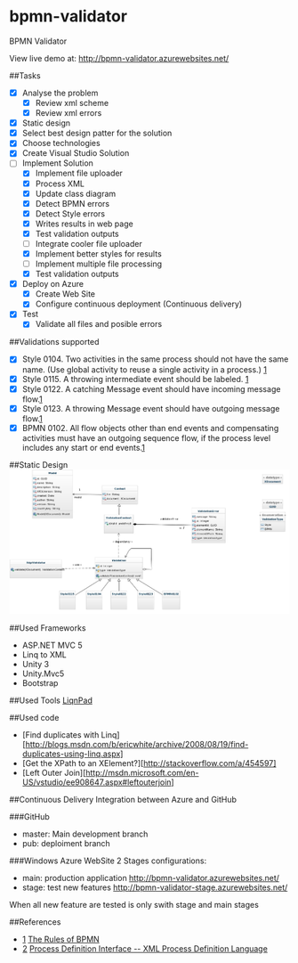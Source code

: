 bpmn-validator
==============

BPMN Validator

View live demo at: http://bpmn-validator.azurewebsites.net/

##Tasks
- [X] Analyse the problem
    - [X] Review xml scheme
    - [X] Review xml errors
- [X] Static design
- [X] Select best design patter for the solution
- [X] Choose technologies
- [X] Create Visual Studio Solution
- [ ] Implement Solution
    - [X] Implement file uploader
    - [X] Process XML
    - [X] Update class diagram
    - [X] Detect BPMN errors
    - [X] Detect Style errors
    - [X] Writes results in web page
    - [X] Test validation outputs
    - [ ] Integrate cooler file uploader
    - [X] Implement better styles for results
    - [ ] Implement multiple file processing
    - [X] Test validation outputs
- [X] Deploy on Azure
    - [X] Create Web Site
    - [X] Configure continuous deployment (Continuous delivery)
- [X] Test
    - [X] Validate all files and posible errors

##Validations supported
- [X] Style 0104.  Two activities in the same process should not have the same name.  (Use global activity to reuse a single activity in a process.) [1][1]
- [X] Style 0115.  A throwing intermediate event should be labeled. [1][1]
- [X] Style 0122.  A catching Message event should have incoming message flow.[1][1]
- [X] Style 0123.  A throwing Message event should have outgoing message flow.[1][1]
- [X] BPMN 0102.  All flow objects other than end events and compensating activities must have an outgoing sequence flow, if the process level includes any start or end events.[1][1]

##Static Design
![Class Diagram](./diagrams/uml_class_diagram.jpg)

##Used Frameworks
- ASP.NET MVC 5
- Linq to XML
- Unity 3
- Unity.Mvc5
- Bootstrap

##Used Tools
[LiqnPad](http://www.linqpad.net/)

##Used code
- [Find duplicates with Linq][http://blogs.msdn.com/b/ericwhite/archive/2008/08/19/find-duplicates-using-linq.aspx]
- [Get the XPath to an XElement?][http://stackoverflow.com/a/454597]
- [Left Outer Join][http://msdn.microsoft.com/en-US/vstudio/ee908647.aspx#leftouterjoin]

##Continuous Delivery
Integration between Azure and GitHub

###GitHub
- master: Main development branch
- pub: deploiment branch

###Windows Azure WebSite
2 Stages configurations:
- main: production application http://bpmn-validator.azurewebsites.net/ 
- stage: test new features http://bpmn-validator-stage.azurewebsites.net/

When all new feature are tested is only swith stage and main stages

##References
- [1] [The Rules of BPMN][1]
- [2] [Process Definition Interface -- XML Process Definition Language][3]

[1]:http://brsilver.com/the-rules-of-bpmn/
[2]:http://wiki.bizagi.com/en/index.php?title=Intermediate_Event#Intermediate_Events
[3]:http://www.xpdl.org/standards/xpdl-2.1/WFMC-TC-1025-Oct-03-08-2-1.pdf